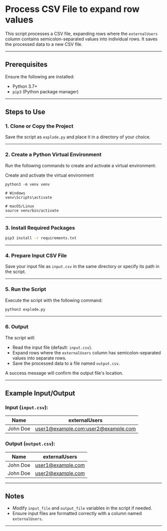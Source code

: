# Process CSV File to expand row values

This script processes a CSV file, expanding rows where the `externalUsers` column contains semicolon-separated values into individual rows. It saves the processed data to a new CSV file.

---

## Prerequisites
Ensure the following are installed:
- Python 3.7+ 
- `pip3` (Python package manager)

---

## Steps to Use

### 1. Clone or Copy the Project
Save the script as `explode.py` and place it in a directory of your choice.

---

### 2. Create a Python Virtual Environment
Run the following commands to create and activate a virtual environment:


Create and activate the virtual environment

```
python3 -m venv venv

# Windows
venv\Scripts\activate

# macOS/Linux
source venv/bin/activate
```

---

### 3. Install Required Packages


```bash
pip3 install -r requirements.txt
```

---

### 4. Prepare Input CSV File
Save your input file as `input.csv` in the same directory or specify its path in the script.

---

### 5. Run the Script
Execute the script with the following command:

```bash
python3 explode.py
```

---

### 6. Output
The script will:
- Read the input file (default: `input.csv`).
- Expand rows where the `externalUsers` column has semicolon-separated values into separate rows.
- Save the processed data to a file named `output.csv`.

A success message will confirm the output file's location.

---

## Example Input/Output

### Input (`input.csv`):
| Name     | externalUsers        |
|----------|----------------------|
| John Doe | user1@example.com;user2@example.com |

### Output (`output.csv`):
| Name     | externalUsers        |
|----------|----------------------|
| John Doe | user1@example.com    |
| John Doe | user2@example.com    |

---

## Notes
- Modify `input_file` and `output_file` variables in the script if needed.
- Ensure input files are formatted correctly with a column named `externalUsers`.

---




